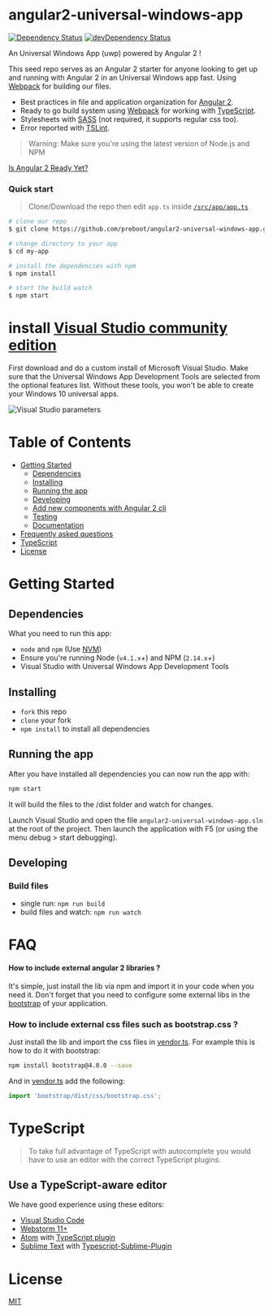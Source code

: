 # angular2-universal-windows-app

[![Dependency Status](https://david-dm.org/preboot/angular2-universal-windows-app/status.svg)](https://david-dm.org/preboot/angular2-universal-windows-app#info=dependencies) [![devDependency Status](https://david-dm.org/preboot/angular2-universal-windows-app/dev-status.svg)](https://david-dm.org/preboot/angular2-universal-windows-app#info=devDependencies)

An Universal Windows App (uwp) powered by Angular 2 ! 

This seed repo serves as an Angular 2 starter for anyone looking to get up and running with Angular 2 in an Universal Windows app fast. Using [Webpack](http://webpack.github.io/) for building our files.
* Best practices in file and application organization for [Angular 2](https://angular.io/).
* Ready to go build system using [Webpack](https://webpack.github.io/docs/) for working with [TypeScript](http://www.typescriptlang.org/).
* Stylesheets with [SASS](http://sass-lang.com/) (not required, it supports regular css too).
* Error reported with [TSLint](http://palantir.github.io/tslint/).

>Warning: Make sure you're using the latest version of Node.js and NPM

[Is Angular 2 Ready Yet?](http://splintercode.github.io/is-angular-2-ready/)

### Quick start

> Clone/Download the repo then edit `app.ts` inside [`/src/app/app.ts`](/src/app/app.ts)

```bash
# clone our repo
$ git clone https://github.com/preboot/angular2-universal-windows-app.git my-app

# change directory to your app
$ cd my-app

# install the dependencies with npm
$ npm install

# start the build watch
$ npm start
```

# install [Visual Studio community edition](https://www.visualstudio.com/en-us/downloads/download-visual-studio-vs)
First download and do a custom install of Microsoft Visual Studio.
Make sure that the Universal Windows App Development Tools are selected from the optional features list.
Without these tools, you won't be able to create your Windows 10 universal apps.

![Visual Studio parameters](https://i-msdn.sec.s-msft.com/dynimg/IC819919.png)

# Table of Contents

* [Getting Started](#getting-started)
    * [Dependencies](#dependencies)
    * [Installing](#installing)
    * [Running the app](#running-the-app)
    * [Developing](#developing)
    * [Add new components with Angular 2 cli](#add-new-components-services-pipes-with-angular-2-cli)
    * [Testing](#testing)
    * [Documentation](#documentation)
* [Frequently asked questions](#faq)
* [TypeScript](#typescript)
* [License](#license)

# Getting Started

## Dependencies

What you need to run this app:
* `node` and `npm` (Use [NVM](https://github.com/creationix/nvm))
* Ensure you're running Node (`v4.1.x`+) and NPM (`2.14.x`+)
* Visual Studio with Universal Windows App Development Tools

## Installing

* `fork` this repo
* `clone` your fork
* `npm install` to install all dependencies

## Running the app

After you have installed all dependencies you can now run the app with:

```bash
npm start
```

It will build the files to the /dist folder and watch for changes.

Launch Visual Studio and open the file `angular2-universal-windows-app.sln` at the root of the project.
Then launch the application with F5 (or using the menu debug > start debugging).

## Developing

### Build files

* single run: `npm run build`
* build files and watch: `npm run watch`

# FAQ

#### How to include external angular 2 libraries ?

It's simple, just install the lib via npm and import it in your code when you need it. Don't forget that you need to configure some external libs in the [bootstrap](https://github.com/preboot/angular2-universal-windows-app/blob/master/src/bootstrap.ts) of your application.

### How to include external css files such as bootstrap.css ?

Just install the lib and import the css files in [vendor.ts](https://github.com/preboot/angular2-universal-windows-app/blob/master/src/vendor.ts). For example this is how to do it with bootstrap:

```sh
npm install bootstrap@4.0.0 --save
```

And in [vendor.ts](https://github.com/preboot/angular2-universal-windows-app/blob/master/src/vendor.ts) add the following:

```ts
import 'bootstrap/dist/css/bootstrap.css';
```

# TypeScript

> To take full advantage of TypeScript with autocomplete you would have to use an editor with the correct TypeScript plugins.

## Use a TypeScript-aware editor

We have good experience using these editors:

* [Visual Studio Code](https://code.visualstudio.com/)
* [Webstorm 11+](https://www.jetbrains.com/webstorm/download/)
* [Atom](https://atom.io/) with [TypeScript plugin](https://atom.io/packages/atom-typescript)
* [Sublime Text](http://www.sublimetext.com/3) with [Typescript-Sublime-Plugin](https://github.com/Microsoft/Typescript-Sublime-plugin#installation)

# License

[MIT](/LICENSE)
